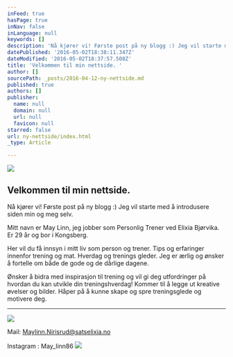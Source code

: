 ```yaml
---
inFeed: true
hasPage: true
inNav: false
inLanguage: null
keywords: []
description: 'Nå kjører vi! Første post på ny blogg :) Jeg vil starte med å introdusere siden min og meg selv. '
datePublished: '2016-05-02T18:38:11.347Z'
dateModified: '2016-05-02T18:37:57.508Z'
title: 'Velkommen til min nettside. '
author: []
sourcePath: _posts/2016-04-12-ny-nettside.md
published: true
authors: []
publisher:
  name: null
  domain: null
  url: null
  favicon: null
starred: false
url: ny-nettside/index.html
_type: Article

---
```

![](https://the-grid-user-content.s3-us-west-2.amazonaws.com/a1f4b9ef-69a0-4617-8584-bdef3b20e9e2.jpg)

## Velkommen til min nettside. 

Nå kjører vi! Første post på ny blogg :) Jeg vil starte med å introdusere siden min og meg selv. 

Mitt navn er May Linn, jeg jobber som Personlig Trener ved Elixia Bjørvika. Er 29 år og bor i Kongsberg. 

Her vil du få innsyn i mitt liv som person og trener. Tips og erfaringer innenfor trening og mat. Hverdag og trenings gleder. Jeg er ærlig og ønsker å fortelle om både de gode og de dårlige dagene. 

Ønsker å bidra med inspirasjon til trening og vil gi deg utfordringer på hvordan du kan utvikle din treningshverdag! Kommer til å legge ut kreative øvelser og bilder. Håper på å kunne skape og spre treningsglede og motivere deg.

****
![](https://the-grid-user-content.s3-us-west-2.amazonaws.com/68957967-2f2f-4ec8-b252-34db5c427679.jpg)

Mail: Maylinn.Nirisrud@satselixia.no

Instagram : May\_linn86
![](https://the-grid-user-content.s3-us-west-2.amazonaws.com/043835d0-81c2-4065-a3e5-37a0a60fce09.jpg)